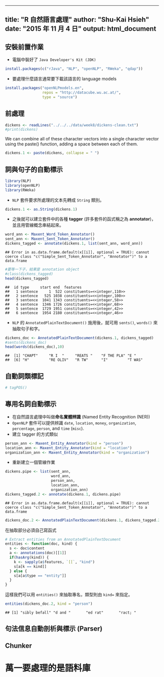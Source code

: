
---
title: "R 自然語言處理"
author: "Shu-Kai Hsieh"
date: "2015 年 11 月 4 日"
output: html_document
---

## 安裝前置作業

- 電腦中裝好了 `Java Developer's Kit (JDK)`


```r
install.packages(c("rJava", "NLP", "openNLP", "RWeka", "qdap"))
```
- 要處理什麼語言通常要下載該語言的 language models


```r
install.packages("openNLPmodels.en",
                 repos = "http://datacube.wu.ac.at/",
                 type = "source")
```

## 前處理




```r
dickens <- readLines("../../../data/week8/dickens-clean.txt")
#print(dickens)
```

We can combine all of these character vectors into a single character vector using the paste() function, adding a space between each of them.


```r
dickens.1 <- paste(dickens, collapse = " ")
```


## 詞與句子的自動標示



```r
library(NLP)
library(openNLP)
library(RWeka)
```

- `NLP` 套件要求所處理的文本先轉成 `String` 類別。


```r
dickens.1 <- as.String(dickens.1)
```

- 之後就可以建立套件中的各種 **tagger** (許多套件的函式稱之為 **annotator**)，並且用管線概念串結起來。


```r
word_ann <- Maxent_Word_Token_Annotator()
sent_ann <- Maxent_Sent_Token_Annotator()
dickens_tagged <- annotate(dickens.1, list(sent_ann, word_ann))
```

```
## Error in as.data.frame.default(x[[i]], optional = TRUE): cannot coerce class "c("Simple_Sent_Token_Annotator", "Annotator")" to a data.frame
```

```r
#要等一下子，結果是 annotation object
#class(dickens_tagged) 
head(dickens_tagged)
```

```
##  id type     start end  features
##   1 sentence     1  522 constituents=<<integer,110>>
##   2 sentence   525 1038 constituents=<<integer,100>>
##   3 sentence  1041 1343 constituents=<<integer,58>>
##   4 sentence  1346 1726 constituents=<<integer,68>>
##   5 sentence  1729 1951 constituents=<<integer,42>>
##   6 sentence  1954 2180 constituents=<<integer,46>>
```

- `NLP` 的 `AnnotatedPlainTextDocument()` 施用後，就可用 `sents()`, `words()` 來抽取句子和字。


```r
dickens_doc <- AnnotatedPlainTextDocument(dickens.1, dickens_tagged)
#sents(dickens_doc)
head(words(dickens_doc),10)
```

```
##  [1] "CHAPT"     "R I  "     "REATS "    "F THE PLA" "E "       
##  [6] "H"         "RE OLIV"   "R TW"      "I"         "T WAS"
```

## 自動詞類標記


```r
# tagPOS()
```

## 專用名詞自動標示

- 在自然語言處理中叫做**命名實體辨識** (Named Entity Recognition (NER))
- `OpenNLP` 套件可以提供辨識 `date`, `location`, `money`, `organization`, `percentage`, `person`, and `time` (`misc`). 
- 建立 tagger 的方式類似


```r
person_ann <- Maxent_Entity_Annotator(kind = "person")
location_ann <- Maxent_Entity_Annotator(kind = "location")
organization_ann <- Maxent_Entity_Annotator(kind = "organization")
```

- 重新建立一個管線作業


```r
dickens.pipe <- list(sent_ann,
                     word_ann,
                     person_ann,
                     location_ann,
                     organization_ann)
dickens_tagged.2 <- annotate(dickens.1, dickens.pipe)
```

```
## Error in as.data.frame.default(x[[i]], optional = TRUE): cannot coerce class "c("Simple_Sent_Token_Annotator", "Annotator")" to a data.frame
```

```r
dickens_doc.2 <- AnnotatedPlainTextDocument(dickens.1, dickens_tagged.2)
```

在抽取部分必須自己寫函式


```r
# Extract entities from an AnnotatedPlainTextDocument
entities <- function(doc, kind) {
  s <- doc$content
  a <- annotations(doc)[[1]]
  if(hasArg(kind)) {
    k <- sapply(a$features, `[[`, "kind")
    s[a[k == kind]]
  } else {
    s[a[a$type == "entity"]]
  }
}
```

這樣我們可以用 `entities()` 來抽取專名，類型則由 `kind=` 來指定。

```r
entities(dickens_doc.2, kind = "person")
```

```
## [1] "sibly befall" "d and "       "ed rat"       "ract; "
```


## 句法信息自動剖析與標示 (Parser)

## Chunker


# 萬一要處理的是語料庫













